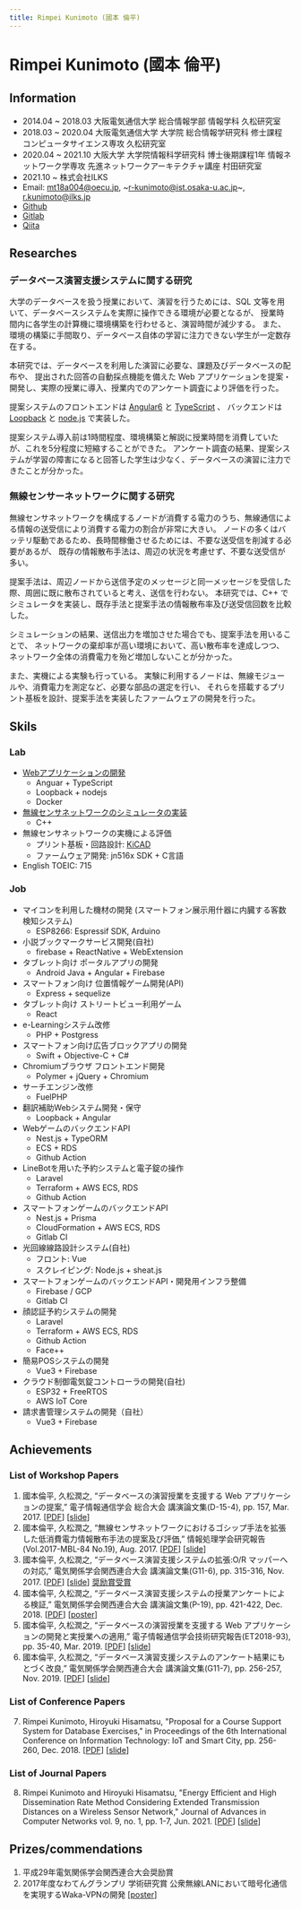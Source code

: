 ```yaml
---
title: Rimpei Kunimoto (國本 倫平)
---
```


<style>
    footer {
        display:none;
    }
    section.page-header {
        display:none;
    }
    section.main-content {
        max-width: 72rem;
    }
</style>

# Rimpei Kunimoto (國本 倫平)

## Information
* 2014.04 ~ 2018.03 大阪電気通信大学 総合情報学部 情報学科 久松研究室
* 2018.03 ~ 2020.04 大阪電気通信大学 大学院 総合情報学研究科 修士課程 コンピュータサイエンス専攻 久松研究室
* 2020.04 ~ 2021.10 大阪大学 大学院情報科学研究科 博士後期課程1年 情報ネットワーク学専攻 先進ネットワークアーキテクチャ講座 村田研究室
* 2021.10 ~         株式会社ILKS 
* Email: mt18a004@oecu.jp, ~r-kunimoto@ist.osaka-u.ac.jp~, r.kunimoto@ilks.jp
* [Github](https://github.com/nxzz)
* [Gitlab](https://gitlab.com/nxzz)
* [Qiita](https://qiita.com/nxzz)

## Researches
### データベース演習支援システムに関する研究
大学のデータベースを扱う授業において、演習を行うためには、SQL 文等を用いて、データベースシステムを実際に操作できる環境が必要となるが、
授業時間内に各学生の計算機に環境構築を行わせると、演習時間が減少する。
また、環境の構築に手間取り、データベース自体の学習に注力できない学生が一定数存在する。

本研究では、データベースを利用した演習に必要な、課題及びデータベースの配布や、
提出された回答の自動採点機能を備えた Web アプリケーションを提案・開発し、実際の授業に導入、授業内でのアンケート調査により評価を行った。

<!-- リンクを張る -->
提案システムのフロントエンドは [Angular6](https://angular.io/) と [TypeScript](https://www.typescriptlang.org/) 、
バックエンドは [Loopback](https://loopback.io/) と [node.js](https://nodejs.org/en/) で実装した。

提案システム導入前は1時間程度、環境構築と解説に授業時間を消費していたが、これを5分程度に短縮することができた。
アンケート調査の結果、提案システムが学習の障害になると回答した学生は少なく、データベースの演習に注力できたことが分かった。

### 無線センサーネットワークに関する研究
無線センサネットワークを構成するノードが消費する電力のうち、無線通信による情報の送受信により消費する電力の割合が非常に大きい。
ノードの多くはバッテリ駆動であるため、長時間稼働させるためには、不要な送受信を削減する必要があるが、
既存の情報散布手法は、周辺の状況を考慮せず、不要な送受信が多い。

提案手法は、周辺ノードから送信予定のメッセージと同一メッセージを受信した際、周囲に既に散布されていると考え、送信を行わない。
本研究では、C++ でシミュレータを実装し、既存手法と提案手法の情報散布率及び送受信回数を比較した。

シミュレーションの結果、送信出力を増加させた場合でも、提案手法を用いることで、
ネットワークの棄却率が高い環境において、高い散布率を達成しつつ、ネットワーク全体の消費電力を殆ど増加しないことが分かった。

また、実機による実験も行っている。
実験に利用するノードは、無線モジュールや、消費電力を測定など、必要な部品の選定を行い、
それらを搭載するプリント基板を設計、提案手法を実装したファームウェアの開発を行った。

## Skils
### Lab
* [Webアプリケーションの開発](#データベース演習支援システムに関する研究)
    * Anguar + TypeScript
    * Loopback + nodejs
    * Docker
* [無線センサネットワークのシミュレータの実装](#無線センサーネットワークに関する研究)
    * C++
* 無線センサネットワークの実機による評価
    * プリント基板・回路設計: [KiCAD](http://kicad-pcb.org/)
    * ファームウェア開発: jn516x SDK + C言語
* English TOEIC: 715

### Job
* マイコンを利用した機材の開発 (スマートフォン展示用什器に内臓する客数検知システム)
    * ESP8266: Espressif SDK, Arduino
* 小説ブックマークサービス開発(自社)
    * firebase + ReactNative + WebExtension
* タブレット向け ポータルアプリの開発								
    * Android Java + Angular + Firebase
* スマートフォン向け 位置情報ゲーム開発(API)
    * Express + sequelize
* タブレット向け ストリートビュー利用ゲーム
    * React 
* e-Learningシステム改修
    * PHP + Postgress
* スマートフォン向け広告ブロックアプリの開発
    * Swift + Objective-C + C#
* Chromiumブラウザ フロントエンド開発
    * Polymer + jQuery + Chromium
* サーチエンジン改修
    * FuelPHP
* 翻訳補助Webシステム開発・保守
    * Loopback + Angular
* WebゲームのバックエンドAPI
    * Nest.js + TypeORM
    * ECS + RDS
    * Github Action
* LineBotを用いた予約システムと電子錠の操作
    * Laravel
    * Terraform + AWS ECS, RDS
    * Github Action
* スマートフォンゲームのバックエンドAPI
    * Nest.js + Prisma
    * CloudFormation + AWS ECS, RDS
    * Gitlab CI
* 光回線線路設計システム(自社)
    * フロント: Vue
    * スクレイピング: Node.js + sheat.js
* スマートフォンゲームのバックエンドAPI・開発用インフラ整備
    * Firebase / GCP
    * Gitlab CI
* 顔認証予約システムの開発
    * Laravel
    * Terraform + AWS ECS, RDS
    * Github Action
    * Face++
* 簡易POSシステムの開発
    * Vue3 + Firebase
* クラウド制御電気錠コントローラの開発(自社)
    * ESP32 + FreeRTOS
    * AWS IoT Core
* 請求書管理システムの開発（自社）
    * Vue3 + Firebase

## Achievements
### List of Workshop Papers
1. 國本倫平, 久松潤之, “データベースの演習授業を支援する Web アプリケーションの提案,” 電子情報通信学会 総合大会 講演論文集(D-15-4), pp. 157, Mar. 2017. 
    [[PDF](./paper/201703ieice/d_15_004.pdf)] [[slide](./slide/201703ieice.pdf)]
1. 國本倫平, 久松潤之, “無線センサネットワークにおけるゴシップ手法を拡張した低消費電力情報散布手法の提案及び評価,” 情報処理学会研究報告(Vol.2017-MBL-84 No.19), Aug. 2017.
    [[PDF](./paper/201708mbl/IPSJ-MBL17084019.pdf)] [[slide](./slide/201708mbl.pdf)]
1. 國本倫平, 久松潤之, “データベース演習支援システムの拡張:O/R マッパーへの対応,” 電気関係学会関西連合大会 講演論文集(G11-6), pp. 315-316, Nov. 2017. 
    [[PDF](./paper/201711kjciee/G11-6.pdf)] [[slide](./slide/201711kjciee.pdf)] [奨励賞受賞](#Prizes/commendations)
1. 國本倫平, 久松潤之, “データベース演習支援システムの授業アンケートによる検証,” 電気関係学会関西連合大会 講演論文集(P-19), pp. 421-422, Dec. 2018. 
    [[PDF](./paper/201812kjciee/P-19.pdf)] [[poster](./slide/201812kjciee.pdf)]
1. 國本倫平, 久松潤之, “データベースの演習授業を支援する Web アプリケーションの開発と実授業への適用,” 電子情報通信学会技術研究報告(ET2018-93), pp. 35-40, Mar. 2019. 
    [[PDF](./paper/201903et/ET2018-93.pdf)] [[slide](./slide/201903et.pdf)]
1. 國本倫平, 久松潤之, “データベース演習支援システムのアンケート結果にもとづく改良,” 電気関係学会関西連合大会 講演論文集(G11-7), pp. 256-257, Nov. 2019. 
    [[PDF](./paper/201912kjciee/G11-7.pdf)] [[slide](./slide/2019kjciee.pdf)]

### List of Conference Papers
7. Rimpei Kunimoto, Hiroyuki Hisamatsu, "Proposal for a Course Support System for Database Exercises," in Proceedings of the 6th International Conference on Information Technology: IoT and Smart City, pp. 256-260, Dec. 2018. 
    [[PDF](./paper/201812icit/kunimoto2018.pdf)] [[slide](./slide/201812icit.pdf)]

### List of Journal Papers
8. Rimpei Kunimoto and Hiroyuki Hisamatsu, "Energy Efficient and High Dissemination Rate Method Considering Extended Transmission Distances on a Wireless Sensor Network," Journal of Advances in Computer Networks vol. 9, no. 1, pp. 1-7, Jun. 2021.
    [[PDF](./paper/202106jacn/279-MT004.pdf)] [[slide](./slide/202106jacn.pdf)]

## Prizes/commendations
1. 平成29年電気関係学会関西連合大会奨励賞
1. 2017年度なわてんグランプリ 学術研究賞 公衆無線LANにおいて暗号化通信を実現するWaka-VPNの開発 
    [[poster](./slide/2017nawaten.pdf)]
